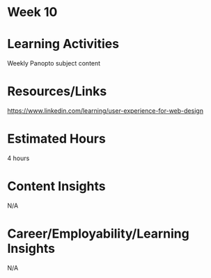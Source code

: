 **Week 10**
=====


**Learning Activities**
====================
Weekly Panopto subject content

**Resources/Links**
================
https://www.linkedin.com/learning/user-experience-for-web-design

**Estimated Hours**
================
4 hours

**Content Insights**
================
N/A

**Career/Employability/Learning Insights**
=======================================
N/A

